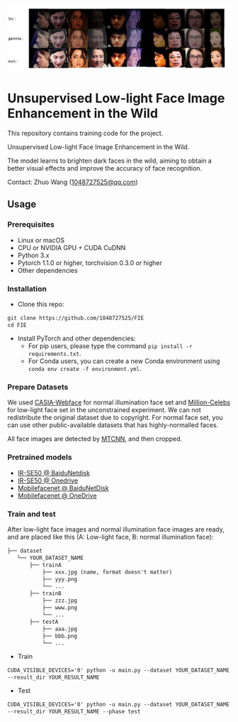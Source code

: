 <div align="center"> <img src='images/fig1.jpg' width="1000px"> </div>

# Unsupervised Low-light Face Image Enhancement in the Wild

This repository contains training code for the project.

Unsupervised Low-light Face Image Enhancement in the Wild.

The model learns to brighten dark faces in the wild, aiming to obtain a better visual effects and improve the accuracy of face recognition.
 
Contact: Zhuo Wang (1048727525@qq.com)

## Usage

### Prerequisites
- Linux or macOS
- CPU or NVIDIA GPU + CUDA CuDNN
- Python 3.x
- Pytorch 1.1.0 or higher, torchvision 0.3.0 or higher
- Other dependencies

### Installation
- Clone this repo:
```
git clone https://github.com/1048727525/FIE
cd FIE
```

- Install PyTorch and other dependencies:
   - For pip users, please type the command `pip install -r requirements.txt`.
   - For Conda users, you can create a new Conda environment using `conda env create -f environment.yml`.

### Prepare Datasets

We used [CASIA-Webface](http://www.cbsr.ia.ac.cn/english/CASIA-WebFace-Database.html)  for normal illumination face set and [Million-Celebs](https://openaccess.thecvf.com/content_CVPRW_2020/papers/w48/Zhang_Class-Balanced_Training_for_Deep_Face_Recognition_CVPRW_2020_paper.pdf) for low-light face set in the unconstrained experiment. We can not redistribute the original dataset due to copyright. For normal face set, you can use other public-available datasets that has highly-normalled faces.

All face images are detected by [MTCNN](https://github.com/kpzhang93/MTCNN_face_detection_alignment), and then cropped.

### Pretrained models

* [IR-SE50 @ BaiduNetdisk](https://pan.baidu.com/s/12BUjjwy1uUTEF9HCx5qvoQ)
* [IR-SE50 @ Onedrive](https://1drv.ms/u/s!AhMqVPD44cDOhkPsOU2S_HFpY9dC)
* [Mobilefacenet @ BaiduNetDisk](https://pan.baidu.com/s/1hqNNkcAjQOSxUjofboN6qg)
* [Mobilefacenet @ OneDrive](https://1drv.ms/u/s!AhMqVPD44cDOhkSMHodSH4rhfb5u)

### Train and test
After low-light face images and normal illumination face images are ready, and are placed like this (A: Low-light face, B: normal illumination face):
```
├── dataset
   └── YOUR_DATASET_NAME
       ├── trainA
           ├── xxx.jpg (name, format doesn't matter)
           ├── yyy.png
           └── ...
       ├── trainB
           ├── zzz.jpg
           ├── www.png
           └── ...
       ├── testA
           ├── aaa.jpg 
           ├── bbb.png
           └── ...
```
- Train
```
CUDA_VISIBLE_DEVICES='0' python -u main.py --dataset YOUR_DATASET_NAME --result_dir YOUR_RESULT_NAME
```
- Test
```
CUDA_VISIBLE_DEVICES='0' python -u main.py --dataset YOUR_DATASET_NAME --result_dir YOUR_RESULT_NAME --phase test
```

